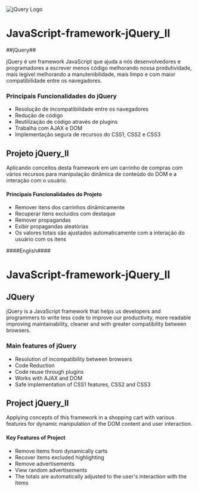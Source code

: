 ![jQuery Logo](http://renanslopes8.com.br/projetosgit/readme-img/jquery-logo.png)
# JavaScript-framework-jQuery_II #

##jQuery##

jQuery é um framework JavaScript que ajuda a nós desenvolvedores e programadores a escrever menos código melhorando nossa produtividade, mais legível melhorando a manutenibilidade, mais limpo e com maior compatibilidade entre os navegadores.

### Principais Funcionalidades do jQuery ###
 - Resolução de incompatibilidade entre os navegadores
 - Redução de código
 - Reutilização de código através de plugins
 - Trabalha com AJAX e DOM
 - Implementação segura de recursos do CSS1, CSS2 e CSS3

## Projeto jQuery_II ##

Aplicando conceitos desta framework em um carrinho de compras com vários recursos para manipulação dinâmica de conteúdo do DOM e a interação com o usuário.

#### Principais Funcionalidades do Projeto ####
 - Remover itens dos carrinhos dinâmicamente
 - Recuperar itens excluidos com destaque
 - Remover propagandas
 - Exibir propagandas aleatórias
 - Os valores totais são ajustados automaticamente com a interação do usuário com os itens

####English####

# JavaScript-framework-jQuery_II #

## JQuery ##

jQuery is a JavaScript framework that helps us developers and programmers to write less code to improve our productivity, more readable improving maintainability, cleaner and with greater compatibility between browsers.

### Main features of jQuery ###
 - Resolution of incompatibility between browsers
 - Code Reduction
 - Code reuse through plugins
 - Works with AJAX and DOM
 - Safe implementation of CSS1 features, CSS2 and CSS3

## Project jQuery_II ##

Applying concepts of this framework in a shopping cart with various features for dynamic manipulation of the DOM content and user interaction.

#### Key Features of Project ####
 - Remove items from dynamically carts
 - Recover items excluded highlighting
 - Remove advertisements
 - View random advertisements
 - The totals are automatically adjusted to the user's interaction with the items
